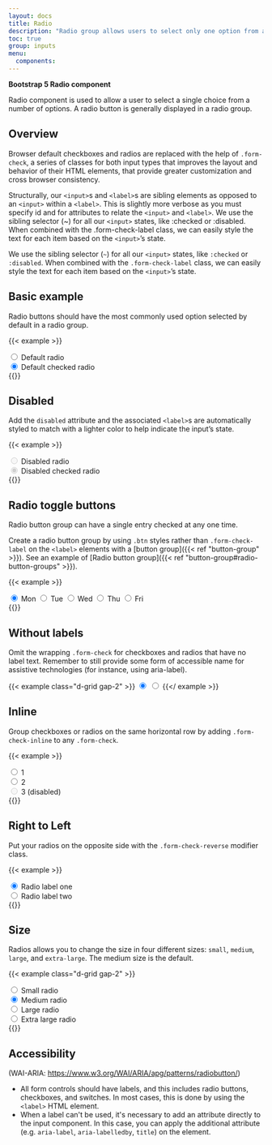 ```yaml
---
layout: docs
title: Radio
description: "Radio group allows users to select only one option from a number of choices. "
toc: true
group: inputs
menu:
  components:
---
```


**Bootstrap 5 Radio component**

Radio component is used to allow a user to select a single choice from a number of options. A radio button is generally displayed in a radio group.

## Overview

Browser default checkboxes and radios are replaced with the help of `.form-check`, a series of classes for both input types that improves the layout and behavior of their HTML elements, that provide greater customization and cross browser consistency.

Structurally, our `<input>`s and `<label>`s are sibling elements as opposed to an `<input>` within a `<label>`. This is slightly more verbose as you must specify id and for attributes to relate the `<input>` and `<label>`. We use the sibling selector (~) for all our `<input>` states, like :checked or :disabled. When combined with the .form-check-label class, we can easily style the text for each item based on the `<input>`’s state.

We use the sibling selector (`~`) for all our `<input>` states, like `:checked` or `:disabled`. When combined with the `.form-check-label` class, we can easily style the text for each item based on the `<input>`’s state.

## Basic example

Radio buttons should have the most commonly used option selected by default in a radio group.

{{< example >}}
<div class="form-check">
  <input class="form-check-input" type="radio" name="flexRadioDefault" id="flexRadioDefault1" />
  <label class="form-check-label" for="flexRadioDefault1">
    Default radio
  </label>
</div>
<div class="form-check">
  <input class="form-check-input" type="radio" name="flexRadioDefault" id="flexRadioDefault2" checked />
  <label class="form-check-label" for="flexRadioDefault2">
    Default checked radio
  </label>
</div>
{{</ example >}}

## Disabled

Add the `disabled` attribute and the associated `<label>`s are automatically styled to match with a lighter color to help indicate the input’s state.

{{< example >}}
<div class="form-check">
  <input class="form-check-input" type="radio" name="flexRadioDisabled" id="flexRadioDisabled" disabled />
  <label class="form-check-label" for="flexRadioDisabled">
    Disabled radio
  </label>
</div>
<div class="form-check">
  <input class="form-check-input" type="radio" name="flexRadioDisabled" id="flexRadioCheckedDisabled" checked disabled />
  <label class="form-check-label" for="flexRadioCheckedDisabled">
    Disabled checked radio
  </label>
</div>
{{</ example >}}

## Radio toggle buttons

Radio button group can have a single entry checked at any one time.

Create a radio button group by using `.btn` styles rather than `.form-check-label` on the `<label>` elements with a [button group]({{< ref "button-group" >}}). See an example of [Radio button group]({{< ref "button-group#radio-button-groups" >}}).

{{< example >}}
<div class="btn-toolbar">
  <div class="btn-group">
    <input type="radio" class="btn-check" name="options" id="option1" autocomplete="off" checked />
    <label class="btn btn-default" for="option1">Mon</label>
    <input type="radio" class="btn-check" name="options" id="option2" autocomplete="off" />
    <label class="btn btn-default" for="option2">Tue</label>
    <input type="radio" class="btn-check" name="options" id="option3" autocomplete="off" />
    <label class="btn btn-default" for="option3">Wed</label>
    <input type="radio" class="btn-check" name="options" id="option4" autocomplete="off" />
    <label class="btn btn-default" for="option4">Thu</label>
    <input type="radio" class="btn-check" name="options" id="option5" autocomplete="off" />
    <label class="btn btn-default" for="option5">Fri</label>
  </div>
</div>
{{</ example >}}

## Without labels

Omit the wrapping `.form-check` for checkboxes and radios that have no label text. Remember to still provide some form of accessible name for assistive technologies (for instance, using aria-label).

{{< example class="d-grid gap-2" >}}
<input class="form-check-input" type="radio" name="radioNoLabel" id="radioNoLabel1" value="" aria-label="..." checked />
<input class="form-check-input" type="radio" name="radioNoLabel" id="radioNoLabel2" value="" aria-label="..." />
{{</ example >}}

## Inline

Group checkboxes or radios on the same horizontal row by adding `.form-check-inline` to any `.form-check`.

{{< example >}}
<div class="form-check form-check-inline">
  <input class="form-check-input" type="radio" name="inlineRadioOptions" id="inlineRadio1" value="option1" />
  <label class="form-check-label" for="inlineRadio1">1</label>
</div>
<div class="form-check form-check-inline">
  <input class="form-check-input" type="radio" name="inlineRadioOptions" id="inlineRadio2" value="option2" />
  <label class="form-check-label" for="inlineRadio2">2</label>
</div>
<div class="form-check form-check-inline">
  <input class="form-check-input" type="radio" name="inlineRadioOptions" id="inlineRadio3" value="option3" disabled />
  <label class="form-check-label" for="inlineRadio3">3 (disabled)</label>
</div>
{{</ example >}}

## Right to Left

Put your radios on the opposite side with the `.form-check-reverse` modifier class.

{{< example >}}
<div class="form-check form-check-reverse">
  <input class="form-check-input" type="radio" value="" name="reverseRadio" id="reverseRadio1" checked />
  <label class="form-check-label" for="reverseRadio1">
    Radio label one
  </label>
</div>
<div class="form-check form-check-reverse">
  <input class="form-check-input" type="radio" value="" name="reverseRadio" id="reverseRadio2" />
  <label class="form-check-label" for="reverseRadio2">
    Radio label two
  </label>
</div>
{{</ example >}}

## Size

Radios allows you to change the size in four different sizes: `small`, `medium`, `large`, and `extra-large`. The medium size is the default.

{{< example class="d-grid gap-2" >}}
<div class="form-check">
  <input class="form-check-input form-check-input-sm" type="radio" value="" name="flexRadioSize" id="flexRadioSizeSmall" />
  <label class="form-check-label" for="flexRadioSizeSmall">
    Small radio
  </label>
</div>
<div class="form-check">
  <input class="form-check-input" type="radio" value="" name="flexRadioSize" id="flexRadioSizeMedium" checked />
  <label class="form-check-label" for="flexRadioSizeMedium">
    Medium radio
  </label>
</div>
<div class="form-check">
  <input class="form-check-input form-check-input-lg" type="radio" value="" name="flexRadioSize" id="flexRadioSizeLarge" />
  <label class="form-check-label" for="flexRadioSizeLarge">
    Large radio
  </label>
</div>
<div class="form-check">
  <input class="form-check-input form-check-input-xl" type="radio" value="" name="flexRadioSize" id="flexRadioSizeExtraLarge" />
  <label class="form-check-label" for="flexRadioSizeExtraLarge">
    Extra large radio
  </label>
</div>
{{</ example >}}

## Accessibility

(WAI-ARIA: https://www.w3.org/WAI/ARIA/apg/patterns/radiobutton/)

- All form controls should have labels, and this includes radio buttons, checkboxes, and switches. In most cases, this is done by using the `<label>` HTML element.
- When a label can't be used, it's necessary to add an attribute directly to the input component. In this case, you can apply the additional attribute (e.g. `aria-label`, `aria-labelledby`, `title`) on the element.